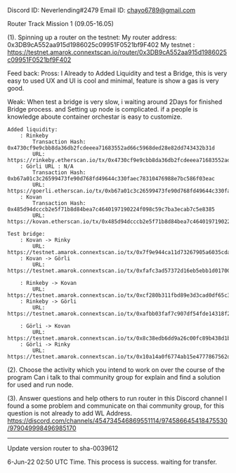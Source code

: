 Discord ID: Neverlending#2479
Email ID: chayo6789@gmail.com

Router Track Mission 1   (09.05-16.05)

(1). Spinning up a router on the testnet:
My router address: 0x3DB9cA552aa915d1986025c09951F0521bf9F402
My testnet : https://testnet.amarok.connextscan.io/router/0x3DB9cA552aa915d1986025c09951F0521bf9F402

Feed back:
Pross:
I Already to Added Liquidity and test a Bridge, this is very easy to used UX and UI is cool and minimal,
feature is show a gas is very good. 

Weak: 
When test a bridge is very slow, i waiting around 2Days for finished Bridge process.
and Setting up node is complicated. if a people is knowledge aboute container orchestar is easy to customize.

    Added liquidity:
        : Rinkeby 
            Transaction Hash: 0x4730cf9e9cbb8da36db2fcdeeea71683552ad66c5968ded28e82dd743432b31d
            URL: https://rinkeby.etherscan.io/tx/0x4730cf9e9cbb8da36db2fcdeeea71683552ad66c5968ded28e82dd743432b31d
        : Görli URL : N/A
            Transaction Hash: 0xb67a01c3c26599473fe90d768fd49644c330faec78310476988e7bc586f03eac
            URL: https://goerli.etherscan.io/tx/0xb67a01c3c26599473fe90d768fd49644c330faec78310476988e7bc586f03eac
        : Kovan 
            Transaction Hash: 0x485d94dcccb2e5f71b8d84bea7c4640197190224f098c59c7ba3ecab7c5e8385
            URL: https://kovan.etherscan.io/tx/0x485d94dcccb2e5f71b8d84bea7c4640197190224f098c59c7ba3ecab7c5e8385

    Test bridge:
        : Kovan -> Rinky
            URL: https://testnet.amarok.connextscan.io/tx/0x7f9e944ca11d73267905a6035cdaea19e844a6cc486125ad8a6f7f07c4828d34
        : Kovan -> Görli 
            URL: https://testnet.amarok.connextscan.io/tx/0xfafc3ad57372d16eb5ebb1d017003007812e36e2d0614dcbe77be7bacf6416a9

        : Rinkeby -> Kovan
            URL: https://testnet.amarok.connextscan.io/tx/0xcf280b311fbd89e3d3cad0df65c33e733e0a50df7bb0dda93f3ce4a658c9f4de
        : Rinkeby -> Görli 
            URL: https://testnet.amarok.connextscan.io/tx/0xafbb03faf7c907df54fde14318f2a6a0ed74ae9dee54b98b1b8579a8e6ff3e97

        : Görli -> Kovan
            URL: https://testnet.amarok.connextscan.io/tx/0x8c38edb6dd9a26c00fc89b438d1b7d96c3723910a9d301f237d9f61221b925ce
        : Görli -> Rinky
            URL: https://testnet.amarok.connextscan.io/tx/0x10a14a0f6774ab15e4777867562d433847fb21bc575591f5b72c2a45a709bb95


(2). Choose the activity which you intend to work on over the course of the program
    Can i talk to thai community group for explain and find a solution for used and run node.

(3). Answer questions and help others to run router in this Discord channel
I found a some problem and communicate on thai community group, for this question is not already to add WL Address.
https://discord.com/channels/454734546869551114/974586645418475530/979049998496985170


--------------------------------------------------------------------------------------------

Update version router to sha-0039612

6-Jun-22 02:50 UTC Time.
This process is success. waiting for transfer.

